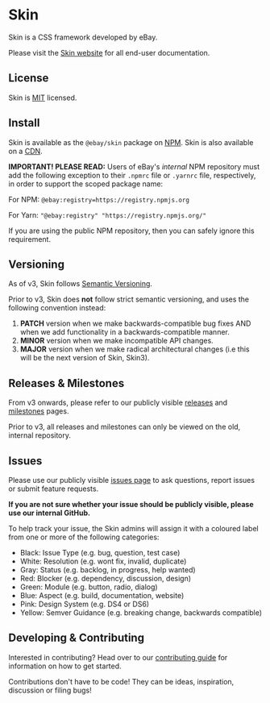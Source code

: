 # Skin

Skin is a CSS framework developed by eBay.

Please visit the [Skin website](https://ebay.github.io/skin) for all end-user documentation.

## License

Skin is [MIT](LICENSE) licensed.

## Install

Skin is available as the `@ebay/skin` package on [NPM](https://www.npmjs.com/). Skin is also available on a [CDN](https://ebay.github.io/skin#cdn).

**IMPORTANT! PLEASE READ:** Users of eBay's *internal* NPM repository must add the following exception to their `.npmrc` file or `.yarnrc` file, respectively, in order to support the scoped package name:

For NPM: `@ebay:registry=https://registry.npmjs.org`

For Yarn: `"@ebay:registry" "https://registry.npmjs.org/"`

If you are using the public NPM repository, then you can safely ignore this requirement.

## Versioning

As of v3, Skin follows [Semantic Versioning](http://semver.org).

Prior to v3, Skin does **not** follow strict semantic versioning, and uses the following convention instead:

1. **PATCH** version when we make backwards-compatible bug fixes AND when we add functionality in a backwards-compatible manner.
1. **MINOR** version when we make incompatible API changes.
1. **MAJOR** version when we make radical architectural changes (i.e this will be the next version of Skin, Skin3).

## Releases &amp; Milestones

From v3 onwards, please refer to our publicly visible [releases](https://github.com/eBay/skin/releases) and [milestones](https://github.com/eBay/skin/milestones) pages.

Prior to v3, all releases and milestones can only be viewed on the old, internal repository.

## Issues

Please use our publicly visible [issues page](https://github.com/eBay/skin/issues) to ask questions, report issues or submit feature requests.

**If you are not sure whether your issue should be publicly visible, please use our internal GitHub.**

To help track your issue, the Skin admins will assign it with a coloured label from one or more of the following categories:

* Black: Issue Type (e.g. bug, question, test case)
* White: Resolution (e.g. wont fix, invalid, duplicate)
* Gray: Status (e.g. backlog, in progress, help wanted)
* Red: Blocker (e.g. dependency, discussion, design)
* Green: Module (e.g. button, radio, dialog)
* Blue: Aspect (e.g. build, documentation, website)
* Pink: Design System (e.g. DS4 or DS6)
* Yellow: Semver Guidance (e.g. breaking change, backwards compatible)

## Developing &amp; Contributing

Interested in contributing? Head over to our [contributing guide](CONTRIBUTING.md) for information on how to get started.

Contributions don't have to be code! They can be ideas, inspiration, discussion or filing bugs!
